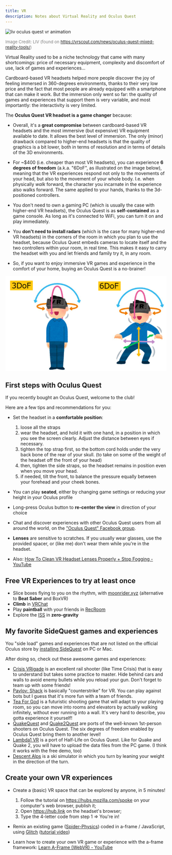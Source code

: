 ```yaml
---
title: VR
description: Notes about Virtual Reality and Oculus Quest
---
```


![liv oculus quest vr animation](./assets/QuestMixedReality.gif)

<span style="color:grey;font-size:small;">Image Credit: LIV (found on https://vrscout.com/news/oculus-quest-mixed-reality-tools/)</span>

Virtual Reality used to be a niche technology that came with many shortcomings: price of necessary equipment, complexity and discomfort of use, lack of games and experiences...

Cardboard-based VR headsets helped more people discover the joy of feeling immersed in 360-degrees environments, thanks to their very low price and the fact that most people are already equipped with a smartphone that can make it work. But the immersion only went so far: the quality of games and experiences that support them is very variable, and most importantly: the interactivity is very limited.

The **Oculus Quest VR headset is a game changer** because:

- Overall, it's a **great compromise** between cardboard-based VR headsets and the most immersive (but expensive) VR equipment available to date. It allows the best level of immersion. The only (minor) drawback compared to higher-end headsets is that the quality of graphics is a bit lower, both in terms of resolution and in terms of details of the 3D environments.

- For ~$400 (i.e. cheaper than most VR headsets), you can experience **6 degrees of freedom** (a.k.a. "6DoF", as illustrated on the image below), meaning that the VR experiences respond not only to the movements of your head, but also to the movement of your whole body. I.e. when physically *walk* forward, the character you incarnate in the experience also walks forward. The same applied to your hands, thanks to the 3d-positioned controllers.

- You don't need to own a gaming PC (which is usually the case with higher-end VR headsets), the Oculus Quest is as **self-contained** as a game console. As long as it's connected to WiFi, you can turn it on and play immediately.

- You **don't need to install radars** (which is the case for many higher-end VR headsets) in the corners of the room in which you plan to use the headset, because Oculus Quest embeds cameras to locate itself and the two controllers within your room, in real time. This makes it easy to carry the headset with you and let friends and family try it, in any room.

- So, if you want to enjoy immersive VR games and experience in the comfort of your home, buying an Oculus Quest is a no-brainer!

![6 degrees of freedom](./assets/6dof.png)

## First steps with Oculus Quest

<!-- from https://twitter.com/adrienjoly/status/1161896322699603968 -->

If you recently bought an Oculus Quest, welcome to the club!

Here are a few tips and recommendations for you:

- Set the headset in a **comfortable position**:
  1. loose all the straps
  2. wear the headset, and hold it with one hand, in a position in which you see the screen clearly. Adjust the distance between eyes if necessary.
  3. tighten the top strap first, so the bottom cord holds under the very back bone of the rear of your skull. (to take on some of the weight of the headset off the front of your head)
  4. then, tighten the side straps, so the headset remains in position even when you move your head.
  5. if needed, tilt the front, to balance the pressure equally between your forehead and your cheek bones.

- You can play **seated**, either by changing game settings or reducing your height in your Oculus profile

- Long-press Oculus button to **re-center the view** in direction of your choice

- Chat and discover experiences with other Oculus Quest users from all around the world, on the ["Oculus Quest" Facebook group](https://www.facebook.com/groups/vrmai/).

- **Lenses** are sensitive to scratches. If you usually wear glasses, use the provided spacer, or (like me) don't wear them while you're in the headset.

- Also: [How To Clean VR Headset Lenses Properly + Stop Fogging - YouTube](https://www.youtube.com/watch?v=Q_weiJGXQs0)

## Free VR Experiences to try at least once

- Slice boxes flying to you on the rhythm, with [moonrider.xyz](https://moonrider.xyz/) (alternative to **Beat Saber** and BoxVR)
- **Climb** in [VRChat](https://www.oculus.com/experiences/quest/1856672347794301/)
- Play **paintball** with your friends in [RecRoom](https://www.oculus.com/experiences/quest/2173678582678296)
- Explore the [ISS](https://www.oculus.com/experiences/quest/2094303753986147) in **zero-gravity**

## My favorite SideQuest games and experiences

You "side load" games and experiences that are not listed on the official Oculus store by [installing SideQuest](https://sidequestvr.com/#/setup-howto) on PC or Mac.

After doing so, check out these awesome games and experiences:

- [Crisis VRigade](https://sidequestvr.com/#/app/38) is an excellent rail shooter (like Time Crisis) that is easy to understand but takes some practice to master. Hide behind cars and walls to avoid enemy bullets while you reload your gun. Don't forget to team up with some friends!
- [Pavlov: Shack](https://sidequestvr.com/#/app/392) is basically "counterstrike" for VR. You can play against bots but I guess that it's more fun with a team of friends.
- [Tea For God](https://sidequestvr.com/#/app/65) is a futuristic shooting game that will adapt to your playing room, so you can move into rooms and elevators by actually walking infinitely, without ever running into a wall. It's very hard to describe, you gotta experience it yourself!
- [QuakeQuest](https://sidequestvr.com/#/app/93) and [Quake2Quest](https://sidequestvr.com/#/app/353) are ports of the well-known 1st-person shooters on Oculus Quest. The six degrees of freedom enabled by Oculus Quest bring them to another level!
- [Lambda1 VR](https://sidequestvr.com/#/app/124) is a port of Half-Life on Oculus Quest. Like for Quake and Quake 2, you will have to upload the data files from the PC game. (I think it works with the free demo, too)
- [Descent Alps](https://sidequestvr.com/#/app/668) is a ski simulator in which you turn by leaning your weight in the direction of the turn.

<!-- also, the list of games and experiences I bought/downloaded from the Oculus store: https://drive.google.com/open?id=1V0CjTnBa8r1AYe91zLCthasnfXB4Mso9 -->

## Create your own VR experiences

- Create a (basic) VR space that can be explored by anyone, in 5 minutes!
  1. Follow the tutorial on https://hubs.mozilla.com/spoke on your computer's web browser, publish it;
  2. Open https://hub.link on the headset's browser;
  3. Type the 4-letter code from step 1 => You're in!

- Remix an existing game ([Spider-Physics](https://glitch.com/~spider-physics)) coded in a-frame / JavaScript, using [Glitch](https://glitch.com/search?q=vr) ([tutorial video](https://youtu.be/HqslsydOTvg))

- Learn how to create your own VR game or experience with the a-frame framework: [Learn A-Frame (WebVR) - YouTube](https://www.youtube.com/playlist?list=PL8MkBHej75fJD-HveDzm4xKrciC5VfYuV)
